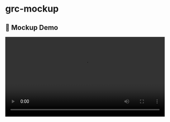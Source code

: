 # grc-mockup


## 🎥 Mockup Demo

<video src="https://github.com/Elevated-Standards/grc-mockup/raw/refs/heads/main/Mockup.mp4" controls width="100%"></video>







